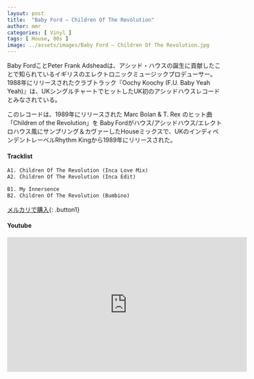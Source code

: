 ```yaml
---
layout: post
title:  "Baby Ford – Children Of The Revolution"
author: mmr
categories: [ Vinyl ]
tags: [ House, 80s ]
image: ../assets/images/Baby Ford – Children Of The Revolution.jpg
---
```


Baby FordことPeter Frank Adsheadは、アシッド・ハウスの誕生に貢献したことで知られているイギリスのエレクトロニックミュージックプロデューサー。1988年にリリースされたクラブトラック『Oochy Koochy (F.U. Baby Yeah Yeah)』は、UKシングルチャートでヒットしたUK初のアシッドハウスレコードとみなされている。

このレコードは、1989年にリリースされた Marc Bolan & T. Rex のヒット曲「Children of the Revolution」を Baby Fordがハウス/アシッドハウス/エレクトロハウス風にサンプリング＆カヴァーしたHouseミックスで、UKのインディペンデントレーベルRhythm Kingから1989年にリリースされた。

#### Tracklist
```md
A1. Children Of The Revolution (Inca Love Mix)
A2. Children Of The Revolution (Inca Edit)

B1. My Innersence
B2. Children Of The Revolution (Bumbino)
```

[メルカリで購入](https://jp.mercari.com/item/m51998095392?afid=6142608987){: .button1}

#### Youtube
<iframe width="560" height="315" src="https://www.youtube.com/embed/x6rvMg4esBA?si=ap1YugS78TAGGQN7" title="YouTube video player" frameborder="0" allow="accelerometer; autoplay; clipboard-write; encrypted-media; gyroscope; picture-in-picture; web-share" referrerpolicy="strict-origin-when-cross-origin" allowfullscreen></iframe>
